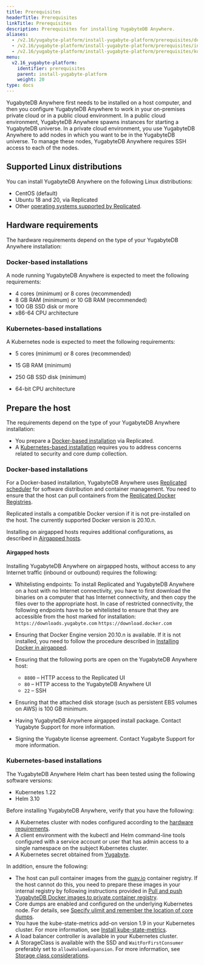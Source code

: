 ```yaml
---
title: Prerequisites
headerTitle: Prerequisites
linkTitle: Prerequisites
description: Prerequisites for installing YugabyteDB Anywhere.
aliases:
  - /v2.16/yugabyte-platform/install-yugabyte-platform/prerequisites/default/
  - /v2.16/yugabyte-platform/install-yugabyte-platform/prerequisites/installer/
  - /v2.16/yugabyte-platform/install-yugabyte-platform/prerequisites/kubernetes/
menu:
  v2.16_yugabyte-platform:
    identifier: prerequisites
    parent: install-yugabyte-platform
    weight: 20
type: docs
---
```


YugabyteDB Anywhere first needs to be installed on a host computer, and then you configure YugabyteDB Anywhere to work in your on-premises private cloud or in a public cloud environment. In a public cloud environment, YugabyteDB Anywhere spawns instances for starting a YugabyteDB universe. In a private cloud environment, you use YugabyteDB Anywhere to add nodes in which you want to be in the YugabyteDB universe. To manage these nodes, YugabyteDB Anywhere requires SSH access to each of the nodes.

## Supported Linux distributions

You can install YugabyteDB Anywhere on the following Linux distributions:

- CentOS (default)
- Ubuntu 18 and 20, via Replicated
- Other [operating systems supported by Replicated](https://www.replicated.com/docs/distributing-an-application/supported-operating-systems/).

## Hardware requirements

The hardware requirements depend on the type of your YugabyteDB Anywhere installation:

### Docker-based installations

A node running YugabyteDB Anywhere is expected to meet the following requirements:

- 4 cores (minimum) or 8 cores (recommended)
- 8 GB RAM (minimum) or 10 GB RAM (recommended)
- 100 GB SSD disk or more
- x86-64 CPU architecture

### Kubernetes-based installations

A Kubernetes node is expected to meet the following requirements:

- 5 cores (minimum) or 8 cores (recommended)

- 15 GB RAM (minimum)

- 250 GB SSD disk (minimum)

- 64-bit CPU architecture

## Prepare the host

The requirements depend on the type of your YugabyteDB Anywhere installation:

- You prepare a [Docker-based installation](#docker-based-installations) via Replicated.
- A [Kubernetes-based installation](#kubernetes-based-installations) requires you to address concerns related to security and core dump collection.

### Docker-based installations

For a Docker-based installation, YugabyteDB Anywhere uses [Replicated scheduler](https://www.replicated.com/) for software distribution and container management. You need to ensure that the host can pull containers from the [Replicated Docker Registries](https://help.replicated.com/docs/native/getting-started/docker-registries/).

Replicated installs a compatible Docker version if it is not pre-installed on the host. The currently supported Docker version is 20.10.n.

Installing on airgapped hosts requires additional configurations, as described in [Airgapped hosts](#airgapped-hosts).

#### Airgapped hosts

Installing YugabyteDB Anywhere on airgapped hosts, without access to any Internet traffic (inbound or outbound) requires the following:

- Whitelisting endpoints: To install Replicated and YugabyteDB Anywhere on a host with no Internet connectivity, you have to first download the binaries on a computer that has Internet connectivity, and then copy the files over to the appropriate host. In case of restricted connectivity, the following endpoints have to be whitelisted to ensure that they are accessible from the host marked for installation:
  `https://downloads.yugabyte.com`
  `https://download.docker.com`

- Ensuring that Docker Engine version 20.10.n is available. If it is not installed, you need to follow the procedure described in [Installing Docker in airgapped](https://www.replicated.com/docs/kb/supporting-your-customers/installing-docker-in-airgapped/).
- Ensuring that the following ports are open on the YugabyteDB Anywhere host:
  - `8800` – HTTP access to the Replicated UI
  - `80` – HTTP access to the YugabyteDB Anywhere UI
  - `22` – SSH
- Ensuring that the attached disk storage (such as persistent EBS volumes on AWS) is 100 GB minimum.
- Having YugabyteDB Anywhere airgapped install package. Contact Yugabyte Support for more information.
- Signing the Yugabyte license agreement. Contact Yugabyte Support for more information.

### Kubernetes-based installations

The YugabyteDB Anywhere Helm chart has been tested using the following software versions:

- Kubernetes 1.22
- Helm 3.10


Before installing YugabyteDB Anywhere, verify that you have the following:

- A Kubernetes cluster with nodes configured according to the [hardware requirements](#kubernetes-based-installations).
- A client environment with the kubectl and Helm command-line tools configured with a service account or user that has admin access to a  single namespace on the subject Kubernetes cluster.
- A Kubernetes secret obtained from [Yugabyte](https://www.yugabyte.com/platform/#request-trial-form).

In addition, ensure the following:

- The host can pull container images from the [quay.io](https://quay.io/) container registry. If the host cannot do this, you need to prepare these images in your internal registry by following instructions provided in [Pull and push YugabyteDB Docker images to private container registry](../prepare-environment/kubernetes#pull-and-push-yugabytedb-docker-images-to-private-container-registry).
- Core dumps are enabled and configured on the underlying Kubernetes node. For details, see [Specify ulimit and remember the location of core dumps](../prepare-environment/kubernetes#specify-ulimit-and-remember-the-location-of-core-dumps).
- You have the kube-state-metrics add-on version 1.9 in your Kubernetes cluster. For more information, see [Install kube-state-metrics](../prepare-environment/kubernetes#install-kube-state-metrics).
- A load balancer controller is available in your Kubernetes cluster.
- A StorageClass is available with the SSD and `WaitForFirstConsumer` preferably set to `allowVolumeExpansion`. For more information, see [Storage class considerations](../prepare-environment/kubernetes/#storage-class-considerations).
